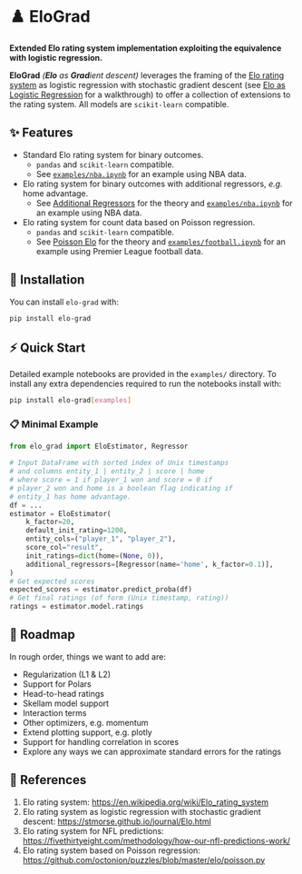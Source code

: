 # :chess_pawn: EloGrad

**Extended Elo rating system implementation exploiting the equivalence with logistic regression.**

**EloGrad** _(**Elo** as **Grad**ient descent)_ leverages the framing of the 
[Elo rating system](https://en.wikipedia.org/wiki/Elo_rating_system)
as logistic regression with stochastic gradient descent
(see [Elo as Logistic Regression](intro.md) for a walkthrough)
to offer a collection of extensions to the rating system.
All models are `scikit-learn` compatible.

## :sparkles: Features

- Standard Elo rating system for binary outcomes.
    - `pandas` and `scikit-learn` compatible.
    - See [`examples/nba.ipynb`](https://github.com/cookepm/elo-grad/blob/main/examples/nba.ipynb) for an example using NBA data.
- Elo rating system for binary outcomes with additional regressors, *e.g.* home advantage.
    - See [Additional Regressors](feature_ref/additional_regressors.md) for the theory and [`examples/nba.ipynb`](https://github.com/cookepm/elo-grad/blob/main/examples/nba.ipynb) for an example using NBA data.
- Elo rating system for count data based on Poisson regression.
    - `pandas` and `scikit-learn` compatible.
    - See [Poisson Elo](feature_ref/poisson.md) for the theory and [`examples/football.ipynb`](https://github.com/cookepm/elo-grad/blob/main/examples/football.ipynb) for an example using Premier League football data.

## :book: Installation

You can install `elo-grad` with:
```bash
pip install elo-grad
```

## :zap: Quick Start

Detailed example notebooks are provided in the `examples/` directory.
To install any extra dependencies required to run the notebooks install with:
```bash
pip install elo-grad[examples]
```

### :clipboard: Minimal Example

```python
from elo_grad import EloEstimator, Regressor

# Input DataFrame with sorted index of Unix timestamps
# and columns entity_1 | entity_2 | score | home
# where score = 1 if player_1 won and score = 0 if
# player_2 won and home is a boolean flag indicating if
# entity_1 has home advantage.
df = ...
estimator = EloEstimator(
    k_factor=20, 
    default_init_rating=1200,
    entity_cols=("player_1", "player_2"),
    score_col="result",
    init_ratings=dict(home=(None, 0)),
    additional_regressors=[Regressor(name='home', k_factor=0.1)],
)
# Get expected scores
expected_scores = estimator.predict_proba(df)
# Get final ratings (of form (Unix timestamp, rating))
ratings = estimator.model.ratings
```

## :compass: Roadmap

In rough order, things we want to add are:

- Regularization (L1 & L2)
- Support for Polars
- Head-to-head ratings
- Skellam model support
- Interaction terms
- Other optimizers, e.g. momentum
- Extend plotting support, e.g. plotly
- Support for handling correlation in scores
- Explore any ways we can approximate standard errors for the ratings

## :blue_book: References

1. Elo rating system: https://en.wikipedia.org/wiki/Elo_rating_system
2. Elo rating system as logistic regression with stochastic gradient descent: https://stmorse.github.io/journal/Elo.html
3. Elo rating system for NFL predictions: https://fivethirtyeight.com/methodology/how-our-nfl-predictions-work/
4. Elo rating system based on Poisson regression: https://github.com/octonion/puzzles/blob/master/elo/poisson.py
